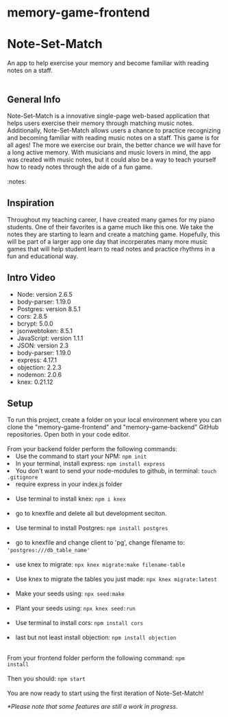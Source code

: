 # memory-game-frontend
<h1>Note-Set-Match</h1>
An app to help exercise your memory and become familiar with reading notes on a staff.
<br></br>
<h2>General Info</h2>
<p>
Note-Set-Match is a innovative single-page web-based application that helps users exercise their memory through matching music notes. Additionally, Note-Set-Match allows users a chance to practice recognizing and becoming familiar with reading music notes on a staff. This game is for all ages! The more we exercise our brain, the better chance we will have for a long active memory. With musicians and music lovers in mind, the app was created with music notes, but it could also be a way to teach yourself how to ready notes through the aide of a fun game.<br>
<br>:notes:</br>
</p>

<h2>Inspiration</h2>

<p>
Throughout my teaching career, I have created many games for my piano students. One of their favorites is a game much like this one. We take the notes they are starting to learn and create a matching game. Hopefully, this will be part of a larger app one day that incorperates many more music games that will help student learn to read notes and practice rhythms in a fun and educational way.
</p>

<h2>Intro Video</h2>

<ul>
 <li>Node: version 2.6.5</li>
 <li>body-parser: 1.19.0</li>
 <li>Postgres: version 8.5.1</li>
 <li>cors: 2.8.5</li>
 <li>bcrypt: 5.0.0</li>
 <li>jsonwebtoken: 8.5.1</li>
 <li>JavaScript: version 1.1.1</li>
 <li>JSON: version 2.3</li>
 <li>body-parser: 1.19.0</li>
 <li>express: 4.17.1</li>
 <li>objection: 2.2.3</li>
 <li>nodemon: 2.0.6</li>
 <li>knex: 0.21.12</li>
</ul>

<h2>Setup</h2>
To run this project, create a folder on your local environment where you can clone the "memory-game-frontend" and "memory-game-backend" GitHub repositories. Open both in your code editor.<br><br>
From your backend folder perform the following commands:<br>
<li>Use the command to start your NPM: <code>npm init</code></li>
<li>In your terminal, install express: <code>npm install express</code></li>
<li>You don't want to send your node-modules to github, in terminal: <code>touch .gitignore</code></li>
<li>require express in your index.js folder</li><br>
<li>Use terminal to install knex: <code>npm i knex</code></li><br>
<li>go to knexfile and delete all but development seciton. </li><br>
<li>Use terminal to install Postgres: <code>npm install postgres</code></li><br>
<li>go to knexfile and change client to 'pg', change filename to: <code>'postgres:///db_table_name'</code></li><br>
<li>use knex to migrate: <code>npx knex migrate:make filename-table</code></li><br>
<li>Use knex to migrate the tables you just made: <code>npx knex migrate:latest</code></li><br>
<li>Make your seeds using: <code>npx seed:make</code></li><br>
<li>Plant your seeds using: <code>npx knex seed:run</code></li><br>
<li>Use terminal to install cors: <code>npm install cors</code></li><br>
<li>last but not least install objection: <code>npm install objection</code></li><br>

From your frontend folder perform the following command: <code>npm install</code><br><br>
Then you should: <code>npm start</code><br><br>
You are now ready to start using the first iteration of Note-Set-Match!<br>

<i>*Please note that some features are still a work in progress.</i>
